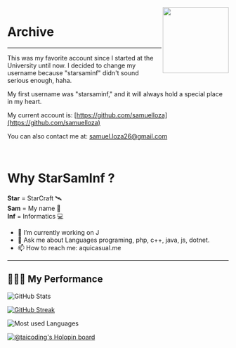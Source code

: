 <img align='right' src='https://github.com/samuelloza/samuelloza/blob/master/magic.gif' width='150"'>  

# Archive
<hr>
This was my favorite account since I started at the University until now.  
I decided to change my username because "starsaminf" didn't sound serious enough, haha.  
  
My first username was "starsaminf," and it will always hold a special place in my heart.

My current account is:
[https://github.com/samuelloza](https://github.com/samuelloza)

You can also contact me at:
[samuel.loza26@gmail.com](mailto:samuel.loza26@gmail.com)

<br>


# Why StarSamInf ?

**Star** = StarCraft 🛰️   
**Sam**  = My name 🤠  
**Inf**  = Informatics 💻



- 🔭 I’m currently working on J
- 💬 Ask me about Languages programing, php, c++, java, js, dotnet.
- 📫 How to reach me: aquicasual.me



---

<h2 align="left"> 👩🏻‍💻 My Performance </h2>

![GitHub Stats](https://github-readme-stats.vercel.app/api?username=samuelloza&count_private=true&show_icons=true&theme=jolly&hide_border=true)

[![GitHub Streak](https://github-readme-streak-stats.herokuapp.com?user=samuelloza&theme=merko)](https://git.io/streak-stats)

![Most used Languages](https://github-readme-stats.vercel.app/api/top-langs/?username=samuelloza&layout=compact&count_private=true&theme=jolly&hide_border=true&exclude_repo=MoonBuny)

[![@taicoding's Holopin board](https://holopin.me/zsam)](https://holopin.io/@zsam)
